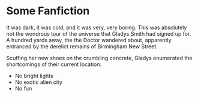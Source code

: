 

# Some Fanfiction

It was dark, it was cold, and it was very, very boring. This was absolutely not the wondrous tour of the universe that Gladys Smith had signed up for. A hundred yards away, the the Doctor wandered about, apparently entranced by the derelict remains of Birmingham New Street. 

Scuffing her new shoes on the crumbling concrete, Gladys enumerated the shortcomings of their current location:
* No bright lights
* No exotic alien city
* No fun
